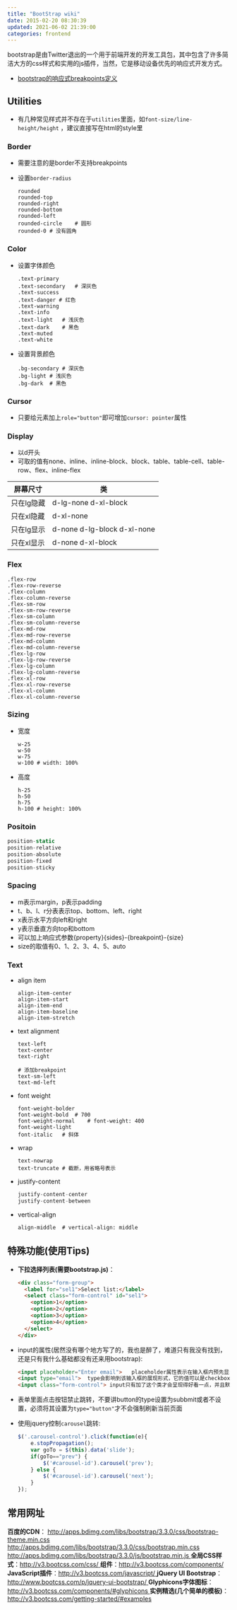 ```yaml
---
title: "BootStrap wiki"
date: 2015-02-20 08:30:39
updated: 2021-06-02 21:39:00
categories: frontend
---
```

bootstrap是由Twitter退出的一个用于前端开发的开发工具包，其中包含了许多简洁大方的css样式和实用的js插件，当然，它是移动设备优先的响应式开发方式。

- [bootstrap的响应式breakpoints定义](https://getbootstrap.com/docs/5.0/layout/breakpoints/)

## Utilities

- 有几种常见样式并不存在于`utilities`里面，如`font-size/line-height/height` ，建议直接写在html的style里

### Border

- 需要注意的是border不支持breakpoints

- 设置`border-radius`

  ```shell
  rounded
  rounded-top
  rounded-right
  rounded-bottom
  rounded-left
  rounded-circle	# 圆形
  rounded-0	# 没有圆角
  ```

### Color

- 设置字体颜色

  ```shell
  .text-primary
  .text-secondary	# 深灰色
  .text-success
  .text-danger # 红色
  .text-warning
  .text-info
  .text-light	# 浅灰色
  .text-dark	# 黑色
  .text-muted
  .text-white
  ```

- 设置背景颜色

  ```shell
  .bg-secondary	# 深灰色
  .bg-light	# 浅灰色
  .bg-dark	# 黑色
  ```

### Cursor

- 只要给元素加上`role="button"`即可增加`cursor: pointer`属性

### Display

- 以d开头
- 可取的值有none、inline、inline-block、block、table、table-cell、table-row、flex、inline-flex

| 屏幕尺寸   | 类                          |
| ---------- | --------------------------- |
| 只在lg隐藏 | d-lg-none d-xl-block        |
| 只在xl隐藏 | d-xl-none                   |
| 只在lg显示 | d-none d-lg-block d-xl-none |
| 只在xl显示 | d-none d-xl-block           |

### Flex

```
.flex-row
.flex-row-reverse
.flex-column
.flex-column-reverse
.flex-sm-row
.flex-sm-row-reverse
.flex-sm-column
.flex-sm-column-reverse
.flex-md-row
.flex-md-row-reverse
.flex-md-column
.flex-md-column-reverse
.flex-lg-row
.flex-lg-row-reverse
.flex-lg-column
.flex-lg-column-reverse
.flex-xl-row
.flex-xl-row-reverse
.flex-xl-column
.flex-xl-column-reverse
```

### Sizing

- 宽度

  ```shell
  w-25
  w-50
  w-75
  w-100	# width: 100%
  ```

- 高度

  ```shell
  h-25
  h-50
  h-75
  h-100	# height: 100%
  ```

### Positoin

```javascript
position-static
position-relative
position-absolute
position-fixed
position-sticky
```

### Spacing

- m表示margin，p表示padding
- t、b、l、r分表表示top、bottom、left、right
- x表示水平方向left和right
- y表示垂直方向top和bottom
- 可以加上响应式参数{property}{sides}-{breakpoint}-{size}
- size的取值有0、1、2、3、4、5、auto

### Text

- align item

  ```shell
  align-item-center
  align-item-start
  align-item-end
  align-item-baseline
  align-item-stretch
  ```

- text alignment

  ```shell
  text-left
  text-center
  text-right
  
  # 添加breakpoint
  text-sm-left
  text-md-left
  ```

- font weight

  ```shell
  font-weight-bolder
  font-weight-bold	# 700
  font-weight-normal	# font-weight: 400
  font-weight-light
  font-italic	# 斜体
  ```

- wrap

  ```shell
  text-nowrap
  text-truncate # 截断，用省略号表示
  ```
  
- justify-content

  ```javascript
  justify-content-center
  justify-content-between
  ```

- vertical-align

  ```shell
  align-middle	# vertical-align: middle
  ```

##  特殊功能(使用Tips)

- **下拉选择列表(需要bootstrap.js)**：

  ```html
  <div class="form-group">
    <label for="sel1">Select list:</label>
    <select class="form-control" id="sel1">
      <option>1</option>
      <option>2</option>
      <option>3</option>
      <option>4</option>
    </select>
  </div>
  ```
  
- input的属性(居然没有哪个地方写了的，我也是醉了，难道只有我没有找到，还是只有我什么基础都没有还来用bootstrap):

  ```html
  <input placeholder="Enter email">   placeholder属性表示在输入框内预先显示的文字
  <input type="email">  type会影响到该输入框的展现形式，它的值可以是checkbox、email、file、password、text(文本输入框)
  <input class="form-control"> input只有加了这个类才会呈现得好看一点，并且默认宽度会变成100\%
  ```
  
- 表单里面点击按钮禁止跳转，不要讲button的type设置为subbmit或者不设置，必须将其设置为`type="button"`才不会强制刷新当前页面

- 使用jquery控制`carousel`跳转:

  ```javascript
  $('.carousel-control').click(function(e){
      e.stopPropagation();
      var goTo = $(this).data('slide');
      if(goTo=="prev") {
          $('#carousel-id').carousel('prev'); 
      } else {
          $('#carousel-id').carousel('next'); 
      }
  });
  ```

## 常用网址

**百度的CDN**： <http://apps.bdimg.com/libs/bootstrap/3.3.0/css/bootstrap-theme.min.css> <http://apps.bdimg.com/libs/bootstrap/3.3.0/css/bootstrap.min.css> [http://apps.bdimg.com/libs/bootstrap/3.3.0/js/bootstrap.min.js ](http://apps.bdimg.com/libs/bootstrap/3.3.0/js/bootstrap.min.js)**全局CSS样式**：[http://v3.bootcss.com/css/ ](http://v3.bootcss.com/css/)**组件**：[http://v3.bootcss.com/components/ ](http://v3.bootcss.com/components/)**JavaScript插件**：[http://v3.bootcss.com/javascript/ ](http://v3.bootcss.com/javascript/)**jQuery UI Bootstrap**：[http://www.bootcss.com/p/jquery-ui-bootstrap/ ](http://www.bootcss.com/p/jquery-ui-bootstrap/)**Glyphicons字体图标**：[http://v3.bootcss.com/components/#glyphicons ](http://v3.bootcss.com/components/#glyphicons)**实例精选(几个简单的模板)**：<http://v3.bootcss.com/getting-started/#examples>